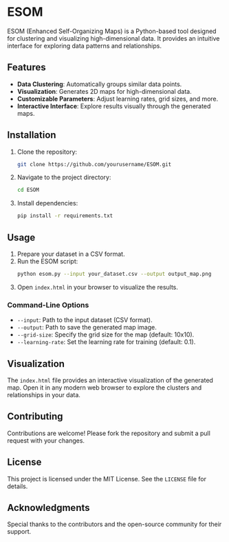 # ESOM

ESOM (Enhanced Self-Organizing Maps) is a Python-based tool designed for clustering and visualizing high-dimensional data. It provides an intuitive interface for exploring data patterns and relationships.

## Features

- **Data Clustering**: Automatically groups similar data points.
- **Visualization**: Generates 2D maps for high-dimensional data.
- **Customizable Parameters**: Adjust learning rates, grid sizes, and more.
- **Interactive Interface**: Explore results visually through the generated maps.

## Installation

1. Clone the repository:
    ```bash
    git clone https://github.com/yourusername/ESOM.git
    ```
2. Navigate to the project directory:
    ```bash
    cd ESOM
    ```
3. Install dependencies:
    ```bash
    pip install -r requirements.txt
    ```

## Usage

1. Prepare your dataset in a CSV format.
2. Run the ESOM script:
    ```bash
    python esom.py --input your_dataset.csv --output output_map.png
    ```
3. Open `index.html` in your browser to visualize the results.

### Command-Line Options

- `--input`: Path to the input dataset (CSV format).
- `--output`: Path to save the generated map image.
- `--grid-size`: Specify the grid size for the map (default: 10x10).
- `--learning-rate`: Set the learning rate for training (default: 0.1).

## Visualization

The `index.html` file provides an interactive visualization of the generated map. Open it in any modern web browser to explore the clusters and relationships in your data.

## Contributing

Contributions are welcome! Please fork the repository and submit a pull request with your changes.

## License

This project is licensed under the MIT License. See the `LICENSE` file for details.

## Acknowledgments

Special thanks to the contributors and the open-source community for their support.
 
